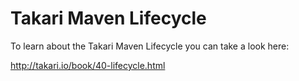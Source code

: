# Takari Maven Lifecycle

To learn about the Takari Maven Lifecycle you can take a look here:

<http://takari.io/book/40-lifecycle.html>
